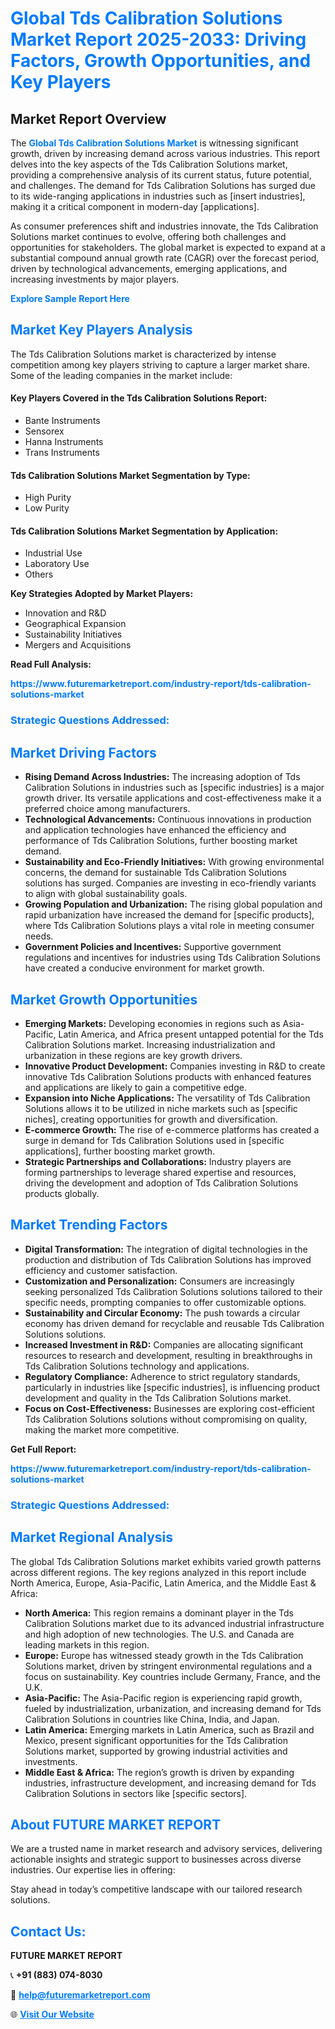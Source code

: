 <h1 style="color: #007BFF;">Global Tds Calibration Solutions Market Report 2025-2033: Driving Factors, Growth Opportunities, and Key Players</h1>

<section id="overview">
<h2>Market Report Overview</h2>
<p>The <a href="https://www.futuremarketreport.com/industry-report/tds-calibration-solutions-market" style="color: #007BFF; text-decoration: none;"><strong>Global Tds Calibration Solutions Market</strong></a> is witnessing significant growth, driven by increasing demand across various industries. This report delves into the key aspects of the Tds Calibration Solutions market, providing a comprehensive analysis of its current status, future potential, and challenges. The demand for Tds Calibration Solutions has surged due to its wide-ranging applications in industries such as [insert industries], making it a critical component in modern-day [applications].</p>
<p>As consumer preferences shift and industries innovate, the Tds Calibration Solutions market continues to evolve, offering both challenges and opportunities for stakeholders. The global market is expected to expand at a substantial compound annual growth rate (CAGR) over the forecast period, driven by technological advancements, emerging applications, and increasing investments by major players.</p>
</section>

<section id="overview">
<p><a href="https://www.futuremarketreport.com/request-sample/reportId=30891" style="color: #007BFF; text-decoration: none;"><strong>Explore Sample Report Here</strong></a></p>
</section>

<section id="key-players">
<h2 style="color: #007BFF;">Market Key Players Analysis</h2>
<p>The Tds Calibration Solutions market is characterized by intense competition among key players striving to capture a larger market share. Some of the leading companies in the market include:</p>
<h4>Key Players Covered in the Tds Calibration Solutions Report:</h4>
<ul><li>Bante Instruments</li><li>Sensorex</li><li>Hanna Instruments</li><li>Trans Instruments</li></ul>
<h4>Tds Calibration Solutions Market Segmentation by Type:</h4>
<ul><li>High Purity</li><li>Low Purity</li></ul>

<h4>Tds Calibration Solutions Market Segmentation by Application:</h4>
<ul><li>Industrial Use</li><li>Laboratory Use</li><li>Others</li></ul>
<p><strong>Key Strategies Adopted by Market Players:</strong></p>
<ul>
<li>Innovation and R&D</li>
<li>Geographical Expansion</li>
<li>Sustainability Initiatives</li>
<li>Mergers and Acquisitions</li>
</ul>
</section>

<section>
<p><strong>Read Full Analysis: </strong></p><a href="https://www.futuremarketreport.com/industry-report/tds-calibration-solutions-market" style="color: #007BFF; text-decoration: none;"><strong>https://www.futuremarketreport.com/industry-report/tds-calibration-solutions-market</strong></a>
<h3 style="color: #007BFF;">Strategic Questions Addressed:</h3>
</section>

<section id="driving-factors">
<h2 style="color: #007BFF;">Market Driving Factors</h2>
<ul>
<li><strong>Rising Demand Across Industries:</strong> The increasing adoption of Tds Calibration Solutions in industries such as [specific industries] is a major growth driver. Its versatile applications and cost-effectiveness make it a preferred choice among manufacturers.</li>
<li><strong>Technological Advancements:</strong> Continuous innovations in production and application technologies have enhanced the efficiency and performance of Tds Calibration Solutions, further boosting market demand.</li>
<li><strong>Sustainability and Eco-Friendly Initiatives:</strong> With growing environmental concerns, the demand for sustainable Tds Calibration Solutions solutions has surged. Companies are investing in eco-friendly variants to align with global sustainability goals.</li>
<li><strong>Growing Population and Urbanization:</strong> The rising global population and rapid urbanization have increased the demand for [specific products], where Tds Calibration Solutions plays a vital role in meeting consumer needs.</li>
<li><strong>Government Policies and Incentives:</strong> Supportive government regulations and incentives for industries using Tds Calibration Solutions have created a conducive environment for market growth.</li>
</ul>
</section>

<section id="growth-opportunities">
<h2 style="color: #007BFF;">Market Growth Opportunities</h2>
<ul>
<li><strong>Emerging Markets:</strong> Developing economies in regions such as Asia-Pacific, Latin America, and Africa present untapped potential for the Tds Calibration Solutions market. Increasing industrialization and urbanization in these regions are key growth drivers.</li>
<li><strong>Innovative Product Development:</strong> Companies investing in R&D to create innovative Tds Calibration Solutions products with enhanced features and applications are likely to gain a competitive edge.</li>
<li><strong>Expansion into Niche Applications:</strong> The versatility of Tds Calibration Solutions allows it to be utilized in niche markets such as [specific niches], creating opportunities for growth and diversification.</li>
<li><strong>E-commerce Growth:</strong> The rise of e-commerce platforms has created a surge in demand for Tds Calibration Solutions used in [specific applications], further boosting market growth.</li>
<li><strong>Strategic Partnerships and Collaborations:</strong> Industry players are forming partnerships to leverage shared expertise and resources, driving the development and adoption of Tds Calibration Solutions products globally.</li>
</ul>
</section>

<section id="trending-factors">
<h2 style="color: #007BFF;">Market Trending Factors</h2>
<ul>
<li><strong>Digital Transformation:</strong> The integration of digital technologies in the production and distribution of Tds Calibration Solutions has improved efficiency and customer satisfaction.</li>
<li><strong>Customization and Personalization:</strong> Consumers are increasingly seeking personalized Tds Calibration Solutions solutions tailored to their specific needs, prompting companies to offer customizable options.</li>
<li><strong>Sustainability and Circular Economy:</strong> The push towards a circular economy has driven demand for recyclable and reusable Tds Calibration Solutions solutions.</li>
<li><strong>Increased Investment in R&D:</strong> Companies are allocating significant resources to research and development, resulting in breakthroughs in Tds Calibration Solutions technology and applications.</li>
<li><strong>Regulatory Compliance:</strong> Adherence to strict regulatory standards, particularly in industries like [specific industries], is influencing product development and quality in the Tds Calibration Solutions market.</li>
<li><strong>Focus on Cost-Effectiveness:</strong> Businesses are exploring cost-efficient Tds Calibration Solutions solutions without compromising on quality, making the market more competitive.</li>
</ul>
</section>

<section>
<p><strong>Get Full Report: </strong></p><a href="https://www.futuremarketreport.com/industry-report/tds-calibration-solutions-market" style="color: #007BFF; text-decoration: none;"><strong>https://www.futuremarketreport.com/industry-report/tds-calibration-solutions-market</strong></a>
<h3 style="color: #007BFF;">Strategic Questions Addressed:</h3>
</section>


<section id="regional-analysis">
<h2 style="color: #007BFF;">Market Regional Analysis</h2>
<p>The global Tds Calibration Solutions market exhibits varied growth patterns across different regions. The key regions analyzed in this report include North America, Europe, Asia-Pacific, Latin America, and the Middle East & Africa:</p>
<ul>
<li><strong>North America:</strong> This region remains a dominant player in the Tds Calibration Solutions market due to its advanced industrial infrastructure and high adoption of new technologies. The U.S. and Canada are leading markets in this region.</li>
<li><strong>Europe:</strong> Europe has witnessed steady growth in the Tds Calibration Solutions market, driven by stringent environmental regulations and a focus on sustainability. Key countries include Germany, France, and the U.K.</li>
<li><strong>Asia-Pacific:</strong> The Asia-Pacific region is experiencing rapid growth, fueled by industrialization, urbanization, and increasing demand for Tds Calibration Solutions in countries like China, India, and Japan.</li>
<li><strong>Latin America:</strong> Emerging markets in Latin America, such as Brazil and Mexico, present significant opportunities for the Tds Calibration Solutions market, supported by growing industrial activities and investments.</li>
<li><strong>Middle East & Africa:</strong> The region’s growth is driven by expanding industries, infrastructure development, and increasing demand for Tds Calibration Solutions in sectors like [specific sectors].</li>
</ul>
</section>

<footer>
<h2 style="color: #007BFF;">About FUTURE MARKET REPORT</h2>
<p>We are a trusted name in market research and advisory services, delivering actionable insights and strategic support to businesses across diverse industries. Our expertise lies in offering:</p>

<p>Stay ahead in today’s competitive landscape with our tailored research solutions.</p>

<h2 style="color: #007BFF;">Contact Us:</h2>
<p><strong>FUTURE MARKET REPORT</strong></p>
<p>📞 <strong>+91 (883) 074-8030</strong></p>
<p>📧 <strong><a href="mailto:help@futuremarketreport.com" style="color: #007BFF;">help@futuremarketreport.com</a></strong></p>
<p>🌐 <strong><a href="https://www.futuremarketreport.com/" style="color: #007BFF;">Visit Our Website</a></strong></p>
</footer>
